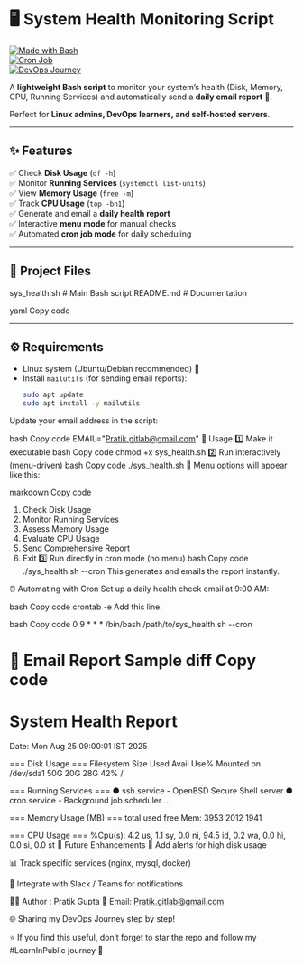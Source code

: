 # 🖥️ System Health Monitoring Script  

[![Made with Bash](https://img.shields.io/badge/Made%20with-Bash-1f425f.svg)](https://www.gnu.org/software/bash/)  
[![Cron Job](https://img.shields.io/badge/Automated-Cron%20Job-blue.svg)](https://en.wikipedia.org/wiki/Cron)  
[![DevOps Journey](https://img.shields.io/badge/DevOps-LearnInPublic-success)](https://linkedin.com)  

A **lightweight Bash script** to monitor your system’s health (Disk, Memory, CPU, Running Services) and automatically send a **daily email report** 📧.  

Perfect for **Linux admins, DevOps learners, and self-hosted servers**.  

---

## ✨ Features
✅ Check **Disk Usage** (`df -h`)  
✅ Monitor **Running Services** (`systemctl list-units`)  
✅ View **Memory Usage** (`free -m`)  
✅ Track **CPU Usage** (`top -bn1`)  
✅ Generate and email a **daily health report**  
✅ Interactive **menu mode** for manual checks  
✅ Automated **cron job mode** for daily scheduling  

---

## 📂 Project Files
sys_health.sh # Main Bash script
README.md # Documentation

yaml
Copy code

---

## ⚙️ Requirements
- Linux system (Ubuntu/Debian recommended) 🐧  
- Install `mailutils` (for sending email reports):  
  ```bash
  sudo apt update
  sudo apt install -y mailutils
Update your email address in the script:

bash
Copy code
EMAIL="Pratik.gitlab@gmail.com"
🚀 Usage
1️⃣ Make it executable
bash
Copy code
chmod +x sys_health.sh
2️⃣ Run interactively (menu-driven)
bash
Copy code
./sys_health.sh
🔸 Menu options will appear like this:

markdown
Copy code
1. Check Disk Usage
2. Monitor Running Services
3. Assess Memory Usage
4. Evaluate CPU Usage
5. Send Comprehensive Report
6. Exit
3️⃣ Run directly in cron mode (no menu)
bash
Copy code
./sys_health.sh --cron
This generates and emails the report instantly.

⏰ Automating with Cron
Set up a daily health check email at 9:00 AM:

bash
Copy code
crontab -e
Add this line:

bash
Copy code
0 9 * * * /bin/bash /path/to/sys_health.sh --cron


📧 Email Report Sample
diff
Copy code
=============================
   System Health Report
=============================
Date: Mon Aug 25 09:00:01 IST 2025

=== Disk Usage ===
Filesystem      Size  Used Avail Use% Mounted on
/dev/sda1        50G   20G   28G  42% /

=== Running Services ===
● ssh.service - OpenBSD Secure Shell server
● cron.service - Background job scheduler
...

=== Memory Usage (MB) ===
              total        used        free
Mem:           3953        2012        1941

=== CPU Usage ===
%Cpu(s):  4.2 us,  1.1 sy,  0.0 ni, 94.5 id, 0.2 wa, 0.0 hi, 0.0 si, 0.0 st
🔮 Future Enhancements
🚨 Add alerts for high disk usage

📊 Track specific services (nginx, mysql, docker)

🔔 Integrate with Slack / Teams for notifications


👨‍💻 Author : Pratik Gupta
📧 Email: Pratik.gitlab@gmail.com

🌐 Sharing my DevOps Journey step by step!

⭐ If you find this useful, don’t forget to star the repo and follow my #LearnInPublic journey 🚀

